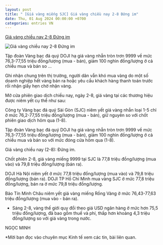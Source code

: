 ```yaml
---
layout: post
title: " [Giá vàng miếng SJC] Giá vàng chiều nay 2-8 Đứng im"
date: Thu, 01 Aug 2024 00:00:00 +0700
categories: entries VN
---
```

[Giá vàng chiều nay 2-8 Đứng im](https://www.qdnd.vn/kinh-te/tin-tuc/gia-vang-chieu-nay-2-8-dung-im-787907)

![Giá vàng chiều nay 2-8 Đứng im](https://file3.qdnd.vn/data/images/0/2024/08/02/upload_2324/gia-vang-hom-nay.jpg?w=400)

Tập đoàn Vàng bạc đá quý DOJI hạ giá vàng nhẫn tròn trơn 9999 về mức 76,3-77,55 triệu đồng/lượng (mua - bán), giảm 100 nghìn đồng/lượng ở cả chiều mua và bán so ...

Ghi nhận chung trên thị trường, người dân vẫn khó mua vàng do một số doanh nghiệp hết vàng bán ra hoặc yêu cầu khách hàng thanh toán trước rồi nhận giấy hẹn chờ nhận vàng.

Mở cửa phiên giao dịch chiều nay, ngày 2-8, giá vàng tại các thương hiệu được niêm yết cụ thể như sau:

Công ty Vàng bạc đá quý Sài Gòn (SJC) niêm yết giá vàng nhẫn loại 1-5 chỉ ở mức 76,2-77,55 triệu đồng/lượng (mua - bán), giữ nguyên so với chốt phiên giao dịch hôm qua (1-8).

Tập đoàn Vàng bạc đá quý DOJI hạ giá vàng nhẫn tròn trơn 9999 về mức 76,3-77,55 triệu đồng/lượng (mua - bán), giảm 100 nghìn đồng/lượng ở cả chiều mua và bán so với mức đóng cửa hôm qua (1-8).

Giá vàng chiều nay (2-8): Đứng im.

Chốt phiên 2-8, giá vàng miếng 9999 tại SJC là 77,8 triệu đồng/lượng (mua vào) và 79,8 triệu đồng/lượng (bán ra).

DOJI Hà Nội niêm yết ở mức 77,8 triệu đồng/lượng (mua vào) và 79,8 triệu đồng/lượng (bán ra). DOJI TP Hồ Chí Minh mua vàng SJC ở mức 77,8 triệu đồng/lượng, bán ra ở mức 79,8 triệu đồng/lượng.

Bảo Tín Minh Châu niêm yết giá vàng miếng Rồng Vàng ở mức 76,43-77,63 triệu đồng/lượng (mua vào - bán ra).

* Sáng 2-8, vàng thế giới quy đổi theo giá USD ngân hàng ở mức hơn 75,5 triệu đồng/lượng, đã bao gồm thuế và phí, thấp hơn khoảng 4,3 triệu đồng/lượng so với giá vàng trong nước.

NGỌC MINH

*Mời bạn đọc vào chuyên mục Kinh tế xem các tin, bài liên quan.


